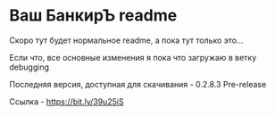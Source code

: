 # Ваш БанкирЪ readme

Скоро тут будет нормальное readme, а пока тут только это...

Если что, все основные изменения я пока что загружаю в ветку debugging

Последняя версия, доступная для скачивания - 0.2.8.3 Pre-release

Ссылка - https://bit.ly/39u25iS
